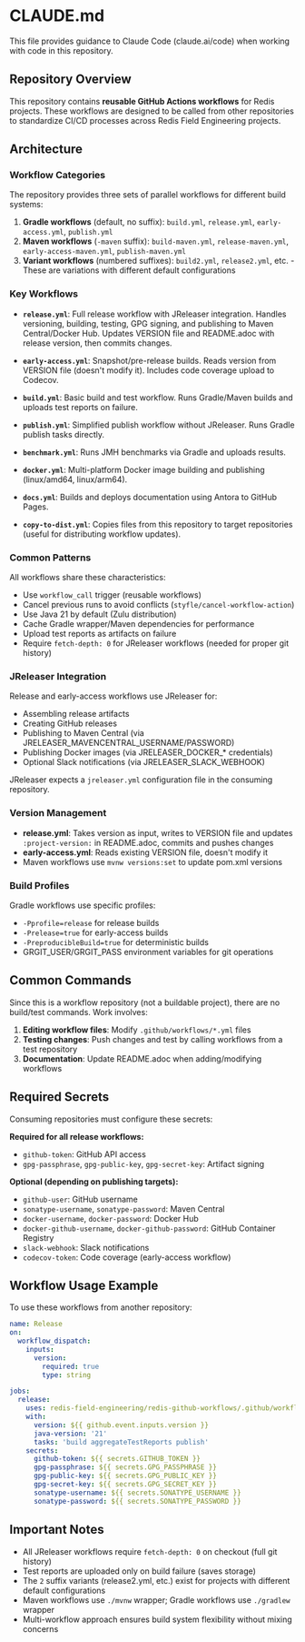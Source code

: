 # CLAUDE.md

This file provides guidance to Claude Code (claude.ai/code) when working with code in this repository.

## Repository Overview

This repository contains **reusable GitHub Actions workflows** for Redis projects. These workflows are designed to be called from other repositories to standardize CI/CD processes across Redis Field Engineering projects.

## Architecture

### Workflow Categories

The repository provides three sets of parallel workflows for different build systems:

1. **Gradle workflows** (default, no suffix): `build.yml`, `release.yml`, `early-access.yml`, `publish.yml`
2. **Maven workflows** (`-maven` suffix): `build-maven.yml`, `release-maven.yml`, `early-access-maven.yml`, `publish-maven.yml`
3. **Variant workflows** (numbered suffixes): `build2.yml`, `release2.yml`, etc. - These are variations with different default configurations

### Key Workflows

- **`release.yml`**: Full release workflow with JReleaser integration. Handles versioning, building, testing, GPG signing, and publishing to Maven Central/Docker Hub. Updates VERSION file and README.adoc with release version, then commits changes.

- **`early-access.yml`**: Snapshot/pre-release builds. Reads version from VERSION file (doesn't modify it). Includes code coverage upload to Codecov.

- **`build.yml`**: Basic build and test workflow. Runs Gradle/Maven builds and uploads test reports on failure.

- **`publish.yml`**: Simplified publish workflow without JReleaser. Runs Gradle publish tasks directly.

- **`benchmark.yml`**: Runs JMH benchmarks via Gradle and uploads results.

- **`docker.yml`**: Multi-platform Docker image building and publishing (linux/amd64, linux/arm64).

- **`docs.yml`**: Builds and deploys documentation using Antora to GitHub Pages.

- **`copy-to-dist.yml`**: Copies files from this repository to target repositories (useful for distributing workflow updates).

### Common Patterns

All workflows share these characteristics:

- Use `workflow_call` trigger (reusable workflows)
- Cancel previous runs to avoid conflicts (`styfle/cancel-workflow-action`)
- Use Java 21 by default (Zulu distribution)
- Cache Gradle wrapper/Maven dependencies for performance
- Upload test reports as artifacts on failure
- Require `fetch-depth: 0` for JReleaser workflows (needed for proper git history)

### JReleaser Integration

Release and early-access workflows use JReleaser for:
- Assembling release artifacts
- Creating GitHub releases
- Publishing to Maven Central (via JRELEASER_MAVENCENTRAL_USERNAME/PASSWORD)
- Publishing Docker images (via JRELEASER_DOCKER_* credentials)
- Optional Slack notifications (via JRELEASER_SLACK_WEBHOOK)

JReleaser expects a `jreleaser.yml` configuration file in the consuming repository.

### Version Management

- **release.yml**: Takes version as input, writes to VERSION file and updates `:project-version:` in README.adoc, commits and pushes changes
- **early-access.yml**: Reads existing VERSION file, doesn't modify it
- Maven workflows use `mvnw versions:set` to update pom.xml versions

### Build Profiles

Gradle workflows use specific profiles:
- `-Pprofile=release` for release builds
- `-Prelease=true` for early-access builds
- `-PreproducibleBuild=true` for deterministic builds
- GRGIT_USER/GRGIT_PASS environment variables for git operations

## Common Commands

Since this is a workflow repository (not a buildable project), there are no build/test commands. Work involves:

1. **Editing workflow files**: Modify `.github/workflows/*.yml` files
2. **Testing changes**: Push changes and test by calling workflows from a test repository
3. **Documentation**: Update README.adoc when adding/modifying workflows

## Required Secrets

Consuming repositories must configure these secrets:

**Required for all release workflows:**
- `github-token`: GitHub API access
- `gpg-passphrase`, `gpg-public-key`, `gpg-secret-key`: Artifact signing

**Optional (depending on publishing targets):**
- `github-user`: GitHub username
- `sonatype-username`, `sonatype-password`: Maven Central
- `docker-username`, `docker-password`: Docker Hub
- `docker-github-username`, `docker-github-password`: GitHub Container Registry
- `slack-webhook`: Slack notifications
- `codecov-token`: Code coverage (early-access workflow)

## Workflow Usage Example

To use these workflows from another repository:

```yaml
name: Release
on:
  workflow_dispatch:
    inputs:
      version:
        required: true
        type: string

jobs:
  release:
    uses: redis-field-engineering/redis-github-workflows/.github/workflows/release.yml@main
    with:
      version: ${{ github.event.inputs.version }}
      java-version: '21'
      tasks: 'build aggregateTestReports publish'
    secrets:
      github-token: ${{ secrets.GITHUB_TOKEN }}
      gpg-passphrase: ${{ secrets.GPG_PASSPHRASE }}
      gpg-public-key: ${{ secrets.GPG_PUBLIC_KEY }}
      gpg-secret-key: ${{ secrets.GPG_SECRET_KEY }}
      sonatype-username: ${{ secrets.SONATYPE_USERNAME }}
      sonatype-password: ${{ secrets.SONATYPE_PASSWORD }}
```

## Important Notes

- All JReleaser workflows require `fetch-depth: 0` on checkout (full git history)
- Test reports are uploaded only on build failure (saves storage)
- The `2` suffix variants (release2.yml, etc.) exist for projects with different default configurations
- Maven workflows use `./mvnw` wrapper; Gradle workflows use `./gradlew` wrapper
- Multi-workflow approach ensures build system flexibility without mixing concerns